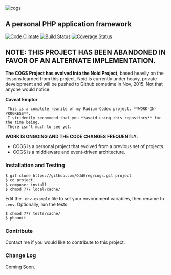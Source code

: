 ![cogs](http://radium-codex.info/og-framework/cogs.png)
## A personal PHP application framework
[![Code Climate](https://codeclimate.com/github/OddGreg/cogs/badges/gpa.svg)](https://codeclimate.com/github/OddGreg/cogs)
[![Build Status](https://travis-ci.org/OddGreg/og-framework.svg?branch=master)](https://travis-ci.org/OddGreg/og-framework)
[![Coverage Status](https://coveralls.io/repos/OddGreg/og-framework/badge.svg?branch=master&service=github)](https://coveralls.io/github/OddGreg/og-framework?branch=master)

## NOTE: THIS PROJECT HAS BEEN ABANDONED IN FAVOR OF AN ALTERNATE IMPLEMENTATION.
__The COGS Project has evolved into the Noid Project__, based heavily on the lessons learned from this project. Noid is currently under heavy, private development and will be pushed to Github sometime in Nov, 2015. Not that anyone would notice. 

__Caveat Emptor__

     This is a complete rewrite of my Radium-Codex project. **WORK-IN-PROGRESS**.
     I stridently recommend that you **avoid using this repository** for the time being. 
     There isn't much to see yet.
    
__WORK IS ONGOING AND THE CODE CHANGES FREQUENTLY.__

* COGS is a personal project that evolved from a previous set of projects.
* COGS is a middleware and event-driven architecture.

### Installation and Testing

```
$ git clone https://github.com/OddGreg/cogs.git project
$ cd project
$ composer install
$ chmod 777 local/cache/
```

Edit the `.env-example` file to set your environment variables, then rename to `.env`. Optionally, run the tests:

```
$ chmod 777 tests/cache/
$ phpunit 
```

### Contribute
Contact me if you would like to contribute to this project.

### Change Log
Coming Soon.


